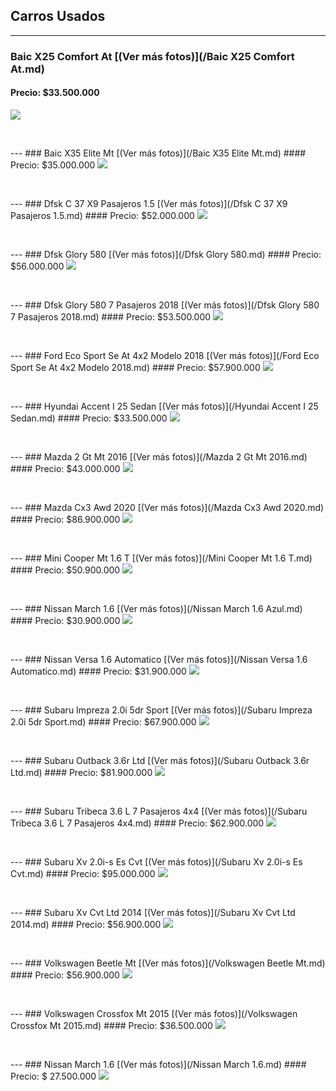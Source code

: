 ## Carros Usados


---
### Baic X25 Comfort At [(Ver más fotos)](/Baic X25 Comfort At.md)
#### Precio: $33.500.000

<img src="images/Baic X25 Comfort At - 0.7906.jpg?raw=true"/>
<p>&nbsp;</p>
---
### Baic X35 Elite Mt [(Ver más fotos)](/Baic X35 Elite Mt.md)
#### Precio: $35.000.000

<img src="images/Baic X35 Elite Mt - 0.0136.jpg?raw=true"/>
<p>&nbsp;</p>
---
### Dfsk C 37 X9 Pasajeros 1.5 [(Ver más fotos)](/Dfsk C 37 X9 Pasajeros 1.5.md)
#### Precio: $52.000.000

<img src="images/Dfsk C 37 X9 Pasajeros 1.5 - 0.4157.jpg?raw=true"/>
<p>&nbsp;</p>
---
### Dfsk Glory 580 [(Ver más fotos)](/Dfsk Glory 580.md)
#### Precio: $56.000.000

<img src="images/Dfsk Glory 580 - 0.5785.jpg?raw=true"/>
<p>&nbsp;</p>
---
### Dfsk Glory 580 7 Pasajeros 2018 [(Ver más fotos)](/Dfsk Glory 580 7 Pasajeros 2018.md)
#### Precio: $53.500.000

<img src="images/Dfsk Glory 580 7 Pasajeros 2018 - 0.5653.jpg?raw=true"/>
<p>&nbsp;</p>
---
### Ford Eco Sport Se At 4x2 Modelo 2018 [(Ver más fotos)](/Ford Eco Sport Se At 4x2 Modelo 2018.md)
#### Precio: $57.900.000

<img src="images/Ford Eco Sport Se At 4x2 Modelo 2018 - 0.3792.jpg?raw=true"/>
<p>&nbsp;</p>
---
### Hyundai Accent I 25 Sedan [(Ver más fotos)](/Hyundai Accent I 25 Sedan.md)
#### Precio: $33.500.000

<img src="images/Hyundai Accent I 25 Sedan - 0.9855.jpg?raw=true"/>
<p>&nbsp;</p>
---
### Mazda 2 Gt Mt 2016 [(Ver más fotos)](/Mazda 2 Gt Mt 2016.md)
#### Precio: $43.000.000

<img src="images/Mazda 2 Gt Mt 2016 Kilo-9.000 - 0.8354.jpg?raw=true"/>
<p>&nbsp;</p>
---
### Mazda Cx3 Awd 2020 [(Ver más fotos)](/Mazda Cx3 Awd 2020.md)
#### Precio: $86.900.000

<img src="images/Mazda Cx3 Awd 2020 - 0.2909.jpg?raw=true"/>
<p>&nbsp;</p>
---
### Mini Cooper Mt 1.6 T [(Ver más fotos)](/Mini Cooper Mt 1.6 T.md)
#### Precio: $50.900.000

<img src="images/Mini Cooper Mt 1.6 T - 0.9675.jpg?raw=true"/>
<p>&nbsp;</p>
---
### Nissan March 1.6 [(Ver más fotos)](/Nissan March 1.6 Azul.md)
#### Precio: $30.900.000

<img src="images/Nissan March 1.6 - 0.1973.jpg?raw=true"/>
<p>&nbsp;</p>
---
### Nissan Versa 1.6 Automatico [(Ver más fotos)](/Nissan Versa 1.6 Automatico.md)
#### Precio: $31.900.000

<img src="images/Nissan Versa 1.6 Automatico - 0.0424.jpg?raw=true"/>
<p>&nbsp;</p>
---
### Subaru Impreza 2.0i 5dr Sport [(Ver más fotos)](/Subaru Impreza 2.0i 5dr Sport.md)
#### Precio: $67.900.000

<img src="images/Subaru Impreza 2.0i 5dr Sport - 0.987.jpg?raw=true"/>
<p>&nbsp;</p>
---
### Subaru Outback 3.6r Ltd [(Ver más fotos)](/Subaru Outback 3.6r Ltd.md)
#### Precio: $81.900.000

<img src="images/Subaru Outback 3.6r Ltd - 0.1514.jpg?raw=true"/>
<p>&nbsp;</p>
---
### Subaru Tribeca 3.6 L 7 Pasajeros 4x4 [(Ver más fotos)](/Subaru Tribeca 3.6 L 7 Pasajeros 4x4.md)
#### Precio: $62.900.000

<img src="images/Subaru Tribeca 3.6 L 7 Pasajeros 4x4 - 0.6932.jpg?raw=true"/>
<p>&nbsp;</p>
---
### Subaru Xv 2.0i-s Es Cvt [(Ver más fotos)](/Subaru Xv 2.0i-s Es Cvt.md)
#### Precio: $95.000.000

<img src="images/Subaru Xv 2.0i-s Es Cvt - 0.8362.jpg?raw=true"/>
<p>&nbsp;</p>
---
### Subaru Xv Cvt Ltd 2014 [(Ver más fotos)](/Subaru Xv Cvt Ltd 2014.md)
#### Precio: $56.900.000

<img src="images/Subaru Xv Cvt Ltd 2014 - 0.4846.jpg?raw=true"/>
<p>&nbsp;</p>
---
### Volkswagen Beetle Mt [(Ver más fotos)](/Volkswagen Beetle Mt.md)
#### Precio: $56.900.000

<img src="images/Volkswagen Beetle Mt - 0.9355.jpg?raw=true"/>
<p>&nbsp;</p>
---
### Volkswagen Crossfox Mt 2015 [(Ver más fotos)](/Volkswagen Crossfox Mt 2015.md)
#### Precio: $36.500.000

<img src="images/Volkswagen Crossfox Mt 2015 - 0.9703.jpg?raw=true"/>
<p>&nbsp;</p>
---
### Nissan March 1.6 [(Ver más fotos)](/Nissan March 1.6.md)
#### Precio: $ 27.500.000

<img src="images/Nissan March 1.6 - 0.2307.jpg?raw=true"/>
<p>&nbsp;</p>

